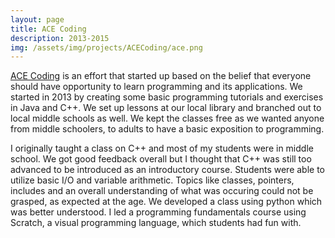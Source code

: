 ```yaml
---
layout: page
title: ACE Coding
description: 2013-2015
img: /assets/img/projects/ACECoding/ace.png
---
```


[ACE Coding](http://acecoding.org) is an effort that started up based on the belief that everyone should have opportunity to learn programming and its applications. We started in 2013 by creating some basic programming tutorials and exercises in Java and C++. We set up lessons at our local library and branched out to local middle schools as well. We kept the classes free as we wanted anyone from middle schoolers, to adults to have a basic exposition to programming.

I originally taught a class on C++ and most of my students were in middle school. We got good feedback overall but I thought that C++ was still too advanced to be introduced as an introductory course. Students were able to utilize basic I/O and variable arithmetic. Topics like classes, pointers, includes and an overall understanding of what was occuring could not be grasped, as expected at the age. We developed a class using python which was better understood. I led a programming fundamentals course using Scratch, a visual programming language, which students had fun with.